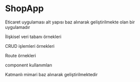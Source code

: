 # ShopApp

Eticaret uygulaması alt yapısı baz alınarak geliştirilmekte olan bir uygulamadır 

İlişkisel veri tabanı örnekleri 

CRUD işlemleri örnekleri 

Route örnekleri 

component kullanımları 

Katmanlı mimari baz alınarak geliştirilmektedir
